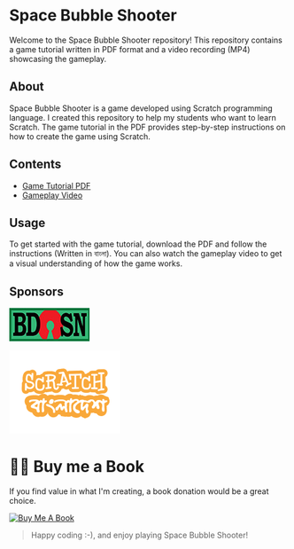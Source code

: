 # Space Bubble Shooter
Welcome to the Space Bubble Shooter repository! This repository contains a game tutorial written in PDF format and a video recording (MP4) showcasing the gameplay. 

## About
Space Bubble Shooter is a game developed using Scratch programming language. I created this repository to help my students who want to learn Scratch. The game tutorial in the PDF provides step-by-step instructions on how to create the game using Scratch.

## Contents
- [Game Tutorial PDF](game_in_scratch_part_01.pdf)
- [Gameplay Video](gameplay_video.mp4)
 
## Usage
To get started with the game tutorial, download the PDF and follow the instructions (Written in বাংলা). You can also watch the gameplay video to get a visual understanding of how the game works.
## Sponsors
[![bdOSN](sponsor's/bdosn.png)](https://bdosn.org/)

[![Scratch Bangladesh](sponsor's/Scratch-Bangladesh-Logo-1.png)](https://scratchbangladesh.com/)

# 👨‍🎨 Buy me a Book
If you find value in what I'm creating,‌ a book donation would be a great choice.

<a href="https://www.buymeacoffee.com/shrudra" target="_blank"><img src="https://img.buymeacoffee.com/button-api/?text=Buy%20me%20a%20book&emoji=📖&slug=shrudra&button_colour=FFDD00&font_colour=000000&font_family=Cookie&outline_colour=000000&coffee_colour=ffffff" alt="Buy Me A Book" style="height: auto !important;width: auto !important;" ></a>

> Happy coding :⁠-⁠), and enjoy playing Space Bubble Shooter!
